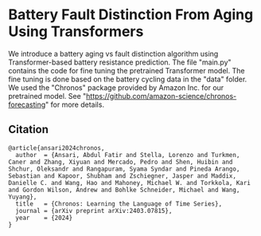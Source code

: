 # Battery Fault Distinction From Aging Using Transformers

We introduce a battery aging vs fault distinction algorithm using Transformer-based battery resistance prediction. The file "main.py" contains the code for fine tuning the pretrained Transformer model. The fine tuning is done based on the battery cycling data in the "data" folder. We used the "Chronos" package provided by Amazon Inc. for our pretrained model. See "https://github.com/amazon-science/chronos-forecasting" for more details.

## Citation

    @article{ansari2024chronos,
      author  = {Ansari, Abdul Fatir and Stella, Lorenzo and Turkmen, Caner and Zhang, Xiyuan and Mercado, Pedro and Shen, Huibin and Shchur, Oleksandr and Rangapuram, Syama Syndar and Pineda Arango, Sebastian and Kapoor, Shubham and Zschiegner, Jasper and Maddix, Danielle C. and Wang, Hao and Mahoney, Michael W. and Torkkola, Kari and Gordon Wilson, Andrew and Bohlke Schneider, Michael and Wang, Yuyang},
      title   = {Chronos: Learning the Language of Time Series},
      journal = {arXiv preprint arXiv:2403.07815},
      year    = {2024}
    }
